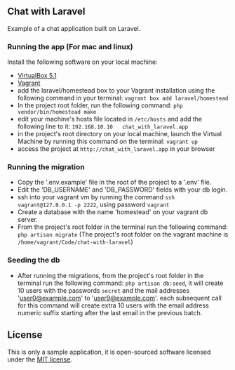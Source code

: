## Chat with Laravel
Example of a chat application built on Laravel.

### Running the app (For mac and linux)
Install the following software on your local machine:
- [VirtualBox 5.1](https://www.virtualbox.org/wiki/Downloads)
- [Vagrant](https://www.vagrantup.com/downloads.html)
- add the laravel/homestead box to your Vagrant installation using the following command in your terminal:
```vagrant box add laravel/homestead```
- In the project root folder, run the following command: 
```php vendor/bin/homestead make```
- edit your machine's hosts file located in ```/etc/hosts``` and add the following line to it:
```192.168.10.10   chat_with_laravel.app```
- in the project's root directory on your local machine, launch the Virtual Machine by running this command on the terminal:
```vagrant up```
- access the project at ```http://chat_with_laravel.app``` in your browser

### Running the migration
- Copy the '.env.example' file in the root of the project to a '.env' file.
- Edit the 'DB_USERNAME' and 'DB_PASSWORD' fields with your db login.
- ssh into your vagrant vm by running the command ```ssh vagrant@127.0.0.1 -p 2222```, using password ```vagrant```
- Create a database with the name 'homestead' on your vagrant db server.
- From the project's root folder in the terminal run the following command: ```php artisan migrate``` 
(The project's root folder on the vagrant machine is ```/home/vagrant/Code/chat-with-laravel```)

### Seeding the db
- After running the migrations, from the project's root folder in the terminal run the following command:
```php artisan db:seed```, it will create 10 users with the passwords ```secret``` and the mail addresses 'user0@example.com' 
to 'user9@example.com'. each subsequent call for this command will create extra 10 users with the email address numeric suffix 
starting after the last email in the previous batch.

## License
This is only a sample application, it is open-sourced software licensed under the [MIT license](http://opensource.org/licenses/MIT).
